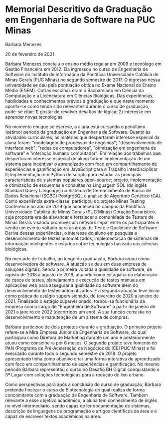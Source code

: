 
# Memorial Descritivo da Graduação em Engenharia de Software na PUC Minas 
 
Bárbara Menezes 
 
20 de fevereiro de 2021 
 
Bárbara Menezes concluiu o ensino médio regular em 2009 e tecnólogo em Gestão Financeira em 2012. Ela ingressou no curso de Engenharia de Software do Instituto de Informática da Pontifícia Universidade Católica de Minas Gerais (PUC Minas) no segundo semestre de 2017. O ingresso nessa universidade se deu pela pontuação obtida no Exame Nacional do Ensino Médio (ENEM). Outras escolhas eram o Bacharelado em Ciência da Computação e a Licenciatura em Ciências Biológicas. Das experiências, habilidades e conhecimentos prévios à graduação e que neste momento aponta-se como tendo sido relevantes durante o curso de graduação, pode-se citar: 1) gostar de resolver desafios de lógica; 2) interesse em aprender novas tecnologias. 
 
No momento em que se escreve, a aluna está cursando o penúltimo (sétimo) período da graduação em Engenharia de Software. Quanto às atividades curriculares, as matérias que despertaram interesse especial da aluna foram: "modelagem de processos de negócios"; "desenvolvimento de interface web"; "redes de computadores", "otimização em engenharia de software" e "interação humano computador". Em relação aos trabalhos que despertaram interesse especial do aluno foram: implementação de um sistema para incentivar o aprendizado com foco em compartilhamento de experiências e gamificação em JavaScript para o Trabalho Interdisciplinar II; implementação em Python de scripts para estudar as principais características de sistemas populares open-source; projeto, implementação e otimização de esquemas e consultas na Linguagem SQL (do inglês Standard Query Language) no Sistema de Gerenciamento de Banco de Dados Relacional (SGBD) PostgreSQL e analise de Algoritmo Genético (GA). Como experiência extra-classe, participou do projeto Minas Testing Conference no ano de 2019 que aconteceu no campus da Pontifícia Universidade Católica de Minas Gerais (PUC Minas) Coração Eucaristico, cuja proposta era de alavancar e fortalecer a comunidade de Testers de Minas Gerais visando promover um network ímpar entre os participantes e sendo um evento voltado para as áreas de Teste e Qualidade de Software. Deriva dessas experiências, o interesse do aluno em pesquisa e desenvolvimento de testes automatizados, implementação de sistemas de informação inteligentes e estudos sobre tecnologias baseada nas ciências biológicas.
 
No mercado de trabalho, ao longo da graduação, Bárbara atuou como desenvolvedora de software. A atuação se deu em duas empresa de soluções digitais. Sendo a primeira voltada a qualidade de software, de agosto de 2018 a agosto de 2019, atuando como estagiária na elaboração de casos de testes, planejamento e execução de testes manuais em aplicações web para assegurar a qualidade do software além do desenvolvimento de testes automatizados. E a segunda atuação teve início como prática de estágio supervisionado, de fevereiro de 2020 a janeiro de 2021. Finalizado o estágio supervisionado, tornou-se funcionária da empresa com o cargo de "Engenheira de Software" a partir de janeiro de 2021 a janeiro de 2022 (decorridos um ano). A sua função consistia no desenvolvimento e manutenção de um sistema de compras.  
  
Bárbara participou de dois projetos durante a graduação. O primeiro projeto refere-se a Mira Empresa Júnior da Engenharia de Software, do qual participou como Diretora de Marketing durante um ano e posteriormente atuou como conselheira por 6 meses. O segundo projeto teve fomento do PAN (Programa de Pré-Aceleração de Negócios do ICEI PUC Minas) e foi executado durante todo o segundo semestre de 2018. O projeto apresentado tinha como objetivo criar uma forma interativa de aprendizado com foco em compartilhamento de experiências e gamificação. No mesmo período Bárbara representou o curso no Desafio BH Digital conquistando o 3º Lugar com soluções tecnológicas para a redução do lixo urbano. 
 
Como perspectivas para após a conclusão do curso de graduação, Bárbara pretende finalizar o curso de Biotecnologia do qual realiza de forma concomitante com a graduação de Engenharia de Software. Também relevante a esse objetivo acadêmico, a aluna tem conhecimento de inglês no nível intermediário, sendo capaz de ler documentação de sistemas, descrição de linguagens de programação e artigos científicos da área e é capaz de escrever textos acadêmicos na área.
